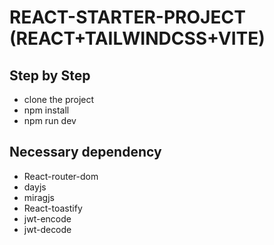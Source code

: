 # REACT-STARTER-PROJECT (REACT+TAILWINDCSS+VITE)

## Step by Step
* clone the project
* npm install
* npm run dev

## Necessary dependency
* React-router-dom
* dayjs
* miragjs
* React-toastify
* jwt-encode
* jwt-decode
  



